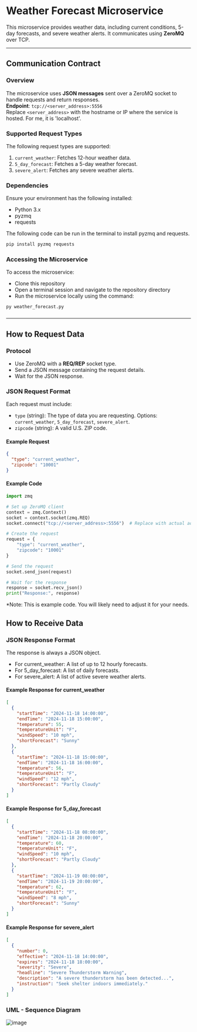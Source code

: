 # Weather Forecast Microservice

This microservice provides weather data, including current conditions, 5-day forecasts, and severe weather alerts. It communicates using **ZeroMQ** over TCP.  

---

## Communication Contract

### Overview
The microservice uses **JSON messages** sent over a ZeroMQ socket to handle requests and return responses.  
**Endpoint**: `tcp://<server_address>:5556`  
Replace `<server_address>` with the hostname or IP where the service is hosted. For me, it is 'localhost'.

### Supported Request Types
The following request types are supported:
1. `current_weather`: Fetches 12-hour weather data.
2. `5_day_forecast`: Fetches a 5-day weather forecast.
3. `severe_alert`: Fetches any severe weather alerts.

### Dependencies
Ensure your environment has the following installed:
- Python 3.x
- pyzmq
- requests

The following code can be run in the terminal to install pyzmq and requests.
``` bash
pip install pyzmq requests
```

### Accessing the Microservice
To access the microservice:
- Clone this repository
- Open a terminal session and navigate to the repository directory
- Run the microservice locally using the command:
  
```bash
py weather_forecast.py
```

###
---

## How to Request Data

### Protocol
- Use ZeroMQ with a **REQ/REP** socket type.
- Send a JSON message containing the request details.
- Wait for the JSON response.

### JSON Request Format
Each request must include:
- `type` (string): The type of data you are requesting. Options: `current_weather`, `5_day_forecast`, `severe_alert`.
- `zipcode` (string): A valid U.S. ZIP code.

#### Example Request
```json
{
  "type": "current_weather",
  "zipcode": "10001"
}
```

#### Example Code
```python
import zmq

# Set up ZeroMQ client
context = zmq.Context()
socket = context.socket(zmq.REQ)
socket.connect("tcp://<server_address>:5556")  # Replace with actual address

# Create the request
request = {
    "type": "current_weather",
    "zipcode": "10001"
}

# Send the request
socket.send_json(request)

# Wait for the response
response = socket.recv_json()
print("Response:", response)
```
*Note: This is example code. You will likely need to adjust it for your needs.


## How to Receive Data

### JSON Response Format
The response is always a JSON object.
- For current_weather: A list of up to 12 hourly forecasts.
- For 5_day_forecast: A list of daily forecasts.
- For severe_alert: A list of active severe weather alerts.

#### Example Response for current_weather
``` json
[
  {
    "startTime": "2024-11-18 14:00:00",
    "endTime": "2024-11-18 15:00:00",
    "temperature": 55,
    "temperatureUnit": "F",
    "windSpeed": "10 mph",
    "shortForecast": "Sunny"
  },
  {
    "startTime": "2024-11-18 15:00:00",
    "endTime": "2024-11-18 16:00:00",
    "temperature": 56,
    "temperatureUnit": "F",
    "windSpeed": "12 mph",
    "shortForecast": "Partly Cloudy"
  }
]
```

#### Example Response for 5_day_forecast
``` json
[
  {
    "startTime": "2024-11-18 08:00:00",
    "endTime": "2024-11-18 20:00:00",
    "temperature": 60,
    "temperatureUnit": "F",
    "windSpeed": "10 mph",
    "shortForecast": "Partly Cloudy"
  },
  {
    "startTime": "2024-11-19 08:00:00",
    "endTime": "2024-11-19 20:00:00",
    "temperature": 62,
    "temperatureUnit": "F",
    "windSpeed": "8 mph",
    "shortForecast": "Sunny"
  }
]

```

#### Example Response for severe_alert
``` json
[
  {
    "number": 0,
    "effective": "2024-11-18 14:00:00",
    "expires": "2024-11-18 18:00:00",
    "severity": "Severe",
    "headline": "Severe Thunderstorm Warning",
    "description": "A severe thunderstorm has been detected...",
    "instruction": "Seek shelter indoors immediately."
  }
]

```

### UML - Sequence Diagram

![image](https://github.com/user-attachments/assets/ba994623-96f8-4c9e-b35e-ce6dc168b6c8)

